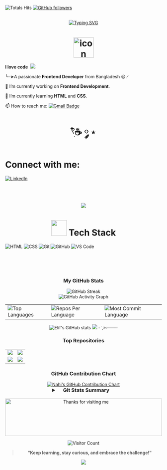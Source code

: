![Totals Hits](https://komarev.com/ghpvc/?username=Nahi-19&style=flat&color=red&label=PROFILE+VIEWS)
[![GitHub followers](https://img.shields.io/github/followers/Nahi-19?label=Follow&style=social)](https://github.com/Nahi-19) 
<br>
<br>


<div align="center">
 <a href="https://github.com/Nahi-19">
  <img src="https://readme-typing-svg.demolab.com?font=Fira+Code&size=28&duration=3000&pause=500&center=true&vCenter=true&width=435&lines=%f0%9f%93%9a+Frontend+Developer+%f0%9f%92%bb;Welcome+To+My+Profile+%f0%9f%91%80" alt="Typing SVG" />
 </a>
</div>

<h1 align="center" style="border: none;">
        <img src="https://techstack-generator.vercel.app/github-icon.svg" alt="icon" width="65" height="65"/><br>
</h1>
       

  **I love code**&nbsp;&nbsp;![](cat-typing.gif)&nbsp;&nbsp;

╰┈➤A passionate **Frontend Developer** from Bangladesh 😃.ᐟ

🔭 I’m currently working on **Frontend Development**.

🌱 I’m currently learning **HTML** and **CSS**.

📫 How to reach me: [![Gmail Badge](https://img.shields.io/badge/Gmail-D14836?logo=gmail&logoColor=white)](mailto:abedinnahiyan@gmail.com)


<h1 align="center"> 𓍢ִ໋☕️ ༘ ⋆ </h1>

<h1> Connect with me: </h1>

[![LinkedIn](https://img.shields.io/badge/LinkedIn-0A66C2?style=for-the-badge&logo=linkedin&logoColor=white)](https://www.linkedin.com/in/nahiyan-here/)


<br>


<h1>
  <p align="center">
    <img alig src="https://github-profile-trophy.vercel.app/?username=elfgk&theme=onedark&column=-1" />
  </p>
</h1>

<h1 align="center"><img src="https://media2.giphy.com/media/QssGEmpkyEOhBCb7e1/giphy.gif?cid=ecf05e47a0n3gi1bfqntqmob8g9aid1oyj2wr3ds3mg700bl&rid=giphy.gif" width="50px" height="50px"> Tech Stack</h1>



![HTML](https://img.shields.io/badge/HTML5-E34F26?style=for-the-badge&logo=html5&logoColor=white)
![CSS](https://img.shields.io/badge/CSS3-1572B6?style=for-the-badge&logo=css3&logoColor=white)
![Git](https://img.shields.io/badge/Git-F05032?style=for-the-badge&logo=git&logoColor=white)
![GitHub](https://img.shields.io/badge/GitHub-181717?style=for-the-badge&logo=github&logoColor=white)
![VS Code](https://img.shields.io/badge/VS_Code-0078D4?style=for-the-badge&logo=visualstudiocode&logoColor=white)


<br><br>


<h3 align="center"><br> My GitHub Stats <br></h3>

<div align="center">
 
  <img src="https://streak-stats.demolab.com/?user=Nahi-19&theme=highcontrast&hide_border=true" alt="GitHub Streak" />
  <br>
   <img src="https://github-readme-activity-graph.vercel.app/graph?username=Nahi-19&custom_title=Nahi's%20GitHub%20Activity%20Graph&hide_border=true&border_radius=15&bg_color=000000&color=FFD700&line=1E90FF&point=1E90FF&area_color=000000&title_color=FFD700&area=true" alt="GitHub Activity Graph" />
<br>
<div align="center">
<table>
  <tr>
    <td>
      <img src="https://github-readme-stats.vercel.app/api/top-langs/?username=Nahi-19&hide=html&hide_border=true&layout=compact&langs_count=8&theme=highcontrast" alt="Top Languages">
    </td>
    <td>
      <img src="https://github-profile-summary-cards.vercel.app/api/cards/repos-per-language?username=Nahi-19&theme=highcontrast&hide_border=true" alt="Repos Per Language">
    </td>
    <td>
      <img src="https://github-profile-summary-cards.vercel.app/api/cards/most-commit-language?username=Nahi-19&theme=highcontrast&hide_border=true" alt="Most Commit Language">
    </td>
  </tr>
</table>

</div>

<img src="https://github-readme-stats.vercel.app/api?username=Nahi-19&hide_border=true&border_radius=15&show_icons=true&theme=highcontrast" alt="Elif's GitHub stats">

<img src="https://github-profile-summary-cards.vercel.app/api/cards/profile-details?username=Nahi-19&theme=highcontrast&hide_border=true">
-ˋˏ✄┈┈┈┈

### Top Repositories
<div align="center">
  <table>
    <tr>
      <td>
        <a href="https://github.com/Nahi-19/G3-Architect-Website">
          <img src="https://github-readme-stats.vercel.app/api/pin/?username=Nahi-19&repo=G3-Architect-Website&theme=highcontrast&hide_border=true&border_radius=15" />
        </a>
      </td>
      <td>
        <a href="https://github.com/Nahi-19/Assignment-1">
          <img src="https://github-readme-stats.vercel.app/api/pin/?username=Nahi-19&repo=Assignment-1&theme=highcontrast&hide_border=true&border_radius=15" />
        </a>
      </td>
    </tr>
    <tr>
      <td>
        <a href="https://github.com/Nahi-19/My-Portfolio">
          <img src="https://github-readme-stats.vercel.app/api/pin/?username=Nahi-19&repo=My-Portfolio&theme=highcontrast&hide_border=true&border_radius=15" />
        </a>
      </td>
      <td>
        <a href="https://github.com/Nahi-19/Street-Treats">
          <img src="https://github-readme-stats.vercel.app/api/pin/?username=Nahi-19&repo=Street-Treats&theme=highcontrast&hide_border=true&border_radius=15" />
        </a>
      </td>
    </tr>
  </table>
</div>




### GitHub Contribution Chart
<a href="https://github.com/Nahi-19">
    <img src="https://ghchart.rshah.org/nahi-19" alt="Nahi's GitHub Contribution Chart">
</a>


<details>
  <summary style="font-size: 1.17em; font-weight: bold;">
    <img src="https://github.com/SP-XD/SP-XD/blob/main/images/lightning.gif?raw=true" width="10" />&nbsp;&nbsp;Git Stats Summary&nbsp;&nbsp;<img src="https://github.com/SP-XD/SP-XD/blob/main/images/lightning.gif?raw=true" width="10" />
  </summary>
  
  <img src="https://myreadme.vercel.app/api/embed/Nahi-19?panels=userstatistics,toprepositories,toplanguages,commitgraph" alt="Nahi's GitHub Stats">
      <img src="https://github-readme-bento.vercel.app/stats/Nahi-19?theme=dark" alt="Nahi's GitHub Stats">
      <img src="https://stats.dooboo.io/api/github-stats-advanced?login=Nahi-19" alt="Advanced GitHub Stats for Nahi" width="400">


</details>


<br>





<div align="center">

<img height="120" alt="Thanks for visiting me" width="100%" src="https://raw.githubusercontent.com/BrunnerLivio/brunnerlivio/master/images/marquee.svg" />
<br />

![Visitor Count](https://profile-counter.glitch.me/Nahi-19/count.svg)



> **"Keep learning, stay curious, and embrace the challenge!"**
<p align="center">
  <img src="https://capsule-render.vercel.app/api?type=waving&color=gradient&height=60&section=footer"/>
</p>

<!---
Nahi-19/Nahi-19 is a ✨ special ✨ repository because its `README.md` (this file) appears on your GitHub profile.
You can click the Preview link to take a look at your changes.
--->
